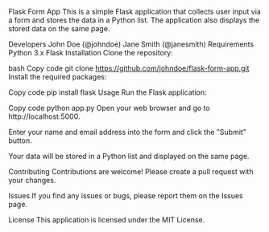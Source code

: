 Flask Form App
This is a simple Flask application that collects user input via a form and stores the data in a Python list. The application also displays the stored data on the same page.

Developers
John Doe (@johndoe)
Jane Smith (@janesmith)
Requirements
Python 3.x
Flask
Installation
Clone the repository:

bash
Copy code
git clone https://github.com/johndoe/flask-form-app.git
Install the required packages:

Copy code
pip install flask
Usage
Run the Flask application:

Copy code
python app.py
Open your web browser and go to http://localhost:5000.

Enter your name and email address into the form and click the "Submit" button.

Your data will be stored in a Python list and displayed on the same page.

Contributing
Contributions are welcome! Please create a pull request with your changes.

Issues
If you find any issues or bugs, please report them on the Issues page.

License
This application is licensed under the MIT License.
